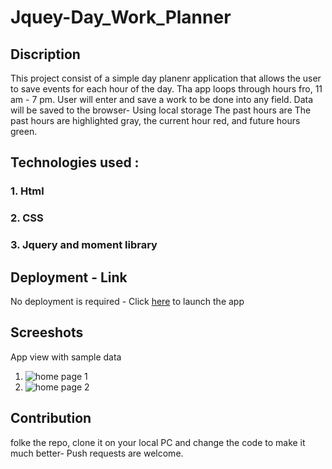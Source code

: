 # Jquey-Day_Work_Planner

## Discription
This project consist of a simple  day planenr application that allows the user to save events for each hour of the day. Tha app loops through hours fro, 11 am - 7 pm. User will enter and save a work to be done into any field. Data will be saved to the browser- Using local storage
The past hours are The past hours are highlighted gray, the current hour red, and future hours green.

## Technologies used : 
### 1. Html
### 2. CSS
### 3. Jquery and moment library

## Deployment - Link
No deployment is required - Click [here]() to launch the app

## Screeshots
 App view with sample data
 1. ![home page 1](https://user-images.githubusercontent.com/73804862/102029525-bf521a00-3d7c-11eb-9c0b-c6fedeecea34.PNG)
2. ![home page 2](https://user-images.githubusercontent.com/73804862/102029533-c37e3780-3d7c-11eb-97cf-56d369a68db4.PNG)
 

## Contribution
folke the repo, clone it on your local PC and change the code to make it much better- Push requests are welcome.
   